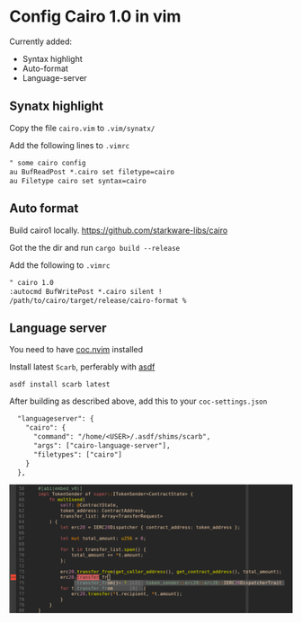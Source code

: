 # Config Cairo 1.0 in vim

Currently added:

- Syntax highlight
- Auto-format
- Language-server

## Synatx highlight

Copy the file `cairo.vim` to `.vim/synatx/`

Add the following lines to `.vimrc`

```
" some cairo config
au BufReadPost *.cairo set filetype=cairo
au Filetype cairo set syntax=cairo
```

## Auto format

Build cairo1 locally. https://github.com/starkware-libs/cairo

Got the the dir and run `cargo build --release`

Add the following to `.vimrc`

```
" cairo 1.0
:autocmd BufWritePost *.cairo silent ! /path/to/cairo/target/release/cairo-format %
```

## Language server

You need to have [coc.nvim](https://github.com/neoclide/coc.nvim) installed

Install latest `Scarb`, perferably with [asdf](https://docs.swmansion.com/scarb/download.html#install-via-asdf)

```
asdf install scarb latest
```

After building as described above, add this to your `coc-settings.json`

```
  "languageserver": {
    "cairo": {
      "command": "/home/<USER>/.asdf/shims/scarb",
      "args": ["cairo-language-server"],
      "filetypes": ["cairo"]
    }
  },
```

![screenshot](./assets/2024-08-04_13-28.png)
